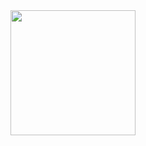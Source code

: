 <img src="https://raw.githubusercontent.com/husniramdani/lets-go/master/patrick.jpg" height="200" />
